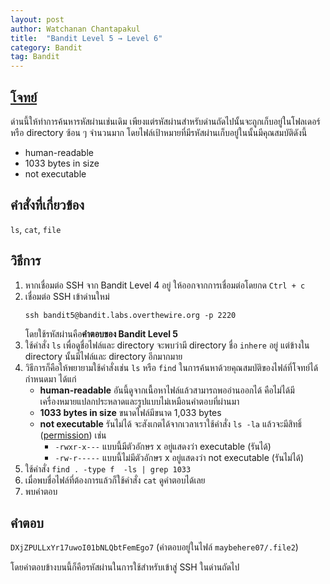 ```yaml
---
layout: post
author: Watchanan Chantapakul
title:  "Bandit Level 5 → Level 6"
category: Bandit
tag: Bandit
---
```


## [โจทย์](https://overthewire.org/wargames/bandit/bandit6.html)
ด่านนี้ให้ทำการค้นหารหัสผ่านเช่นเดิม เพียงแต่รหัสผ่านสำหรับด่านถัดไปนั้นจะถูกเก็บอยู่ในโฟลเดอร์หรือ directory ซ้อน ๆ จำนวนมาก โดยไฟล์เป้าหมายที่มีรหัสผ่านเก็บอยู่ในนั้นมีคุณสมบัติดังนี้
- human-readable
- 1033 bytes in size
- not executable

## คำสั่งที่เกี่ยวข้อง
`ls`, `cat`, `file`

## วิธีการ
1. หากเชื่อมต่อ SSH จาก Bandit Level 4 อยู่ ให้ออกจากการเชื่อมต่อโดยกด `Ctrl + c`
2. เชื่อมต่อ SSH เข้าด่านใหม่
    ```
    ssh bandit5@bandit.labs.overthewire.org -p 2220
    ```
    โดยใช้รหัสผ่านคือ**คำตอบของ Bandit Level 5**
3. ใช้คำสั่ง `ls` เพื่อดูชื่อไฟล์และ directory จะพบว่ามี directory ชื่อ `inhere` อยู่ แต่ข้างใน directory นั้นมีไฟล์และ directory อีกมากมาย
4. วิธีการก็คือให้พยายามใช้คำสั่งเช่น `ls` หรือ `find` ในการค้นหาด้วยคุณสมบัติของไฟล์ที่โจทย์ได้กำหนดมา ได้แก่
    - **human-readable** อันนี้ดูจากเนื้อหาไฟล์แล้วสามารถพออ่านออกได้ คือไม่ได้มีเครื่องหมายแปลกประหลาดและรูปแบบไม่เหมือนคำตอบที่ผ่านมา
    - **1033 bytes in size** ขนาดไฟล์มีขนาด 1,033 bytes
    - **not executable** รันไม่ได้ จะสังเกตได้จากเวลาเราใช้คำสั่ง `ls -la` แล้วจะมีสิทธิ์ ([permission](https://www.guru99.com/file-permissions.html#2)) เช่น
        - `-rwxr-x---` แบบนี้มีตัวอักษร x อยู่แสดงว่า executable (รันได้)
        - `-rw-r-----` แบบนี้ไม่มีตัวอักษร x อยู่แสดงว่า not executable (รันไม่ได้)
5. ใช้คำสั่ง `find . -type f  -ls | grep 1033`
6. เมื่อพบชื่อไฟล์ที่ต้องการแล้วก็ใช้คำสั่ง `cat` ดูคำตอบได้เลย
7. พบคำตอบ

## คำตอบ
`DXjZPULLxYr17uwoI01bNLQbtFemEgo7` (คำตอบอยู่ในไฟล์ `maybehere07/.file2`)

โดยคำตอบข้างบนนี้ก็คือรหัสผ่านในการใช้สำหรับเข้าสู่ SSH ในด่านถัดไป